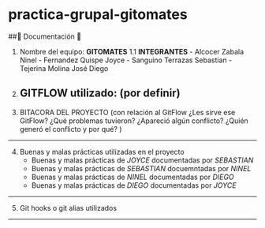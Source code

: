 # practica-grupal-gitomates

##🍅 Documentación 🍅

1. Nombre del equipo: **GITOMATES**
      1.1 **INTEGRANTES**
         - Alcocer Zabala Ninel 
         - Fernandez Quispe Joyce 
         - Sanguino Terrazas Sebastian
         - Tejerina Molina José Diego
3. GITFLOW utilizado: (por definir)
   ---
4. BITACORA DEL PROYECTO (con relación al GitFlow ¿Les sirve ese GitFlow? ¿Qué problemas tuvieron? ¿Apareció algún conflicto? ¿Quién generó el conflicto y por qué?
)




---
4. Buenas y malas prácticas utilizadas en el proyecto
     - Buenas y malas prácticas de *JOYCE* documentadas por *SEBASTIAN*
     - Buenas y malas prácticas de *SEBASTIAN* docuemntadas por *NINEL*
     - Buenas y malas prácticas de *NINEL* documentadas por *DIEGO*
     - Buenas y malas prácticas de *DIEGO* documentadas por *JOYCE*
---
5. Git hooks o git alias utilizados
---
